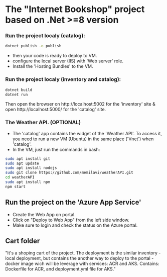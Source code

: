 # The "Internet Bookshop" project based on .Net >=8 version

### Run the project localy (catalog):
```bash 
dotnet publish -o publish
```
- then your code is ready to deploy to VM.
- configure the local server (IIS) with 'Web server' role.
- Install the 'Hosting Bundles' to the VM.

### Run the project localy (inventory and catalog):
```bash
dotnet build
dotnet run
```
Then open the browser on http://localhost:5002 for the 'inventory' site & open http://localhost:5000/ for the 'catalog' site.

### The Weather API. (OPTIONAL)
- The 'catalog' app contains the widget  of the 'Weather API'. To access it, you need to run a new VM (Ubuntu) in the same place ('Vnet') when 'catalog'.
- In the VM, just run the commands in bash:
```bash
sudo apt install git
sudo apt update
sudo apt install nodejs
sudo git clone https://github.com/memilavi/weatherAPI.git
cd weatherAPI
sudo apt install npm
npm start
```

## Run the project on the 'Azure App Service'
- Create the Web App on portal.
- Click on "Deploy to Web App" from the left side window.
- Make sure to login and check the status on the Azure portal.

## Cart folder
"It's a shoping cart of the project. The deployment is the similar inventory - local deployment, but contains the another way to deploy to the portal - docker image wich will be leverage with services: ACR and AKS.
Contains: Dockerfile for ACR, and deployment.yml file for AKS."